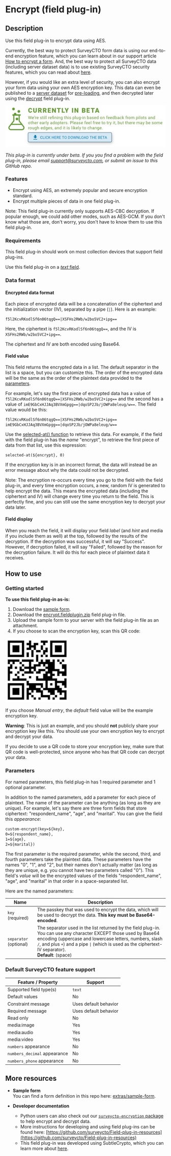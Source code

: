 # Encrypt (field plug-in)

## Description

Use this field plug-in to encrypt data using AES.

Currently, the best way to protect SurveyCTO form data is using our end-to-end encryption feature, which you can learn about in our support article [How to encrypt a form](https://support.surveycto.com/hc/en-us/articles/16472121582483). And, the best way to protect all SurveyCTO data (including server dataset data) is to use existing SurveyCTO security features, which you can read about [here](https://github.com/surveycto/decrypt/blob/main/extras/best_encryption.md).

However, if you would like an extra level of security, you can also encrypt your form data using your own AES encryption key. This data can even be published to a [server dataset](https://support.surveycto.com/hc/en-us/articles/11854064982675) for [pre-loading](https://docs.surveycto.com/02-designing-forms/03-advanced-topics/03.preloading.html), and then decrypted later using the [decrypt](https://github.com/surveycto/decrypt/blob/main/README.md) field plug-in.

[![](extras/readme-images/beta-release-download.jpg)](https://github.com/surveycto/encrypt/raw/main/encrypt.fieldplugin.zip)

*This plug-in is currently under beta. If you you find a problem with the field plug-in, please email support@surveycto.com, or submit an issue to this GitHub repo.*

### Features

* Encrypt using AES, an extremely popular and secure encryption standard.
* Encrypt multiple pieces of data in one field plug-in.

Note: This field plug-in currently only supports AES-CBC decryption. If popular enough, we could add other modes, such as AES-GCM. If you don't know what those are, don't worry, you don't have to know them to use this field plug-in.

### Requirements

This field plug-in should work on most collection devices that support field plug-ins.

Use this field plug-in on a [*text* field](https://docs.surveycto.com/02-designing-forms/01-core-concepts/03a.field-types-text.html).

### Data format

#### Encrypted data format

Each piece of encrypted data will be a concatenation of the ciphertext and the initialization vector (IV), separated by a pipe (`|`). Here is an example:

```
f5l2KcvRKodlSf6n06tqgQ==|XSFHs2RWb/w2bo5VC2+ipg==
```

Here, the ciphertext is `f5l2KcvRKodlSf6n06tqgQ==`, and the IV is `XSFHs2RWb/w2bo5VC2+ipg==`.

The ciphertext and IV are both encoded using Base64.

#### Field value

This field returns the encrypted data in a list. The default separator in the list is a space, but you can customize this. The order of the encrypted data will be the same as the order of the plaintext data provided to the [parameters](#parameters).

For example, let's say the first piece of encrypted data has a value of `f5l2KcvRKodlSf6n06tqgQ==|XSFHs2RWb/w2bo5VC2+ipg==` and the second has a value of `imE9GbCxHJJAq3BVXmGpgg==|dqoSP2Jb/jOWPa8eleug/w==`. The field value would be this:

```
f5l2KcvRKodlSf6n06tqgQ==|XSFHs2RWb/w2bo5VC2+ipg== imE9GbCxHJJAq3BVXmGpgg==|dqoSP2Jb/jOWPa8eleug/w==
```

Use the [selected-at() function](https://docs.surveycto.com/02-designing-forms/01-core-concepts/09.expressions.html#Help_Forms_selected-at) to retrieve this data. For example, if the field with the field plug-in has the *name* "encrypt", to retrieve the first piece of data from that list, use this expression:

```
selected-at(${encrypt}, 0)
```

If the encryption key is in an incorrect format, the data will instead be an error message about why the data could not be decrypted.

Note: The encryption re-occurs every time you go to the field with the field plug-in, and every time encryption occurs, a new, random IV is generated to help encrypt the data. This means the encrypted data (including the ciphertext and IV) will change every time you return to the field. This is perfectly fine, and you can still use the same encryption key to decrypt your data later.

#### Field display

When you reach the field, it will display your field *label* (and *hint* and media if you include them as well) at the top, followed by the results of the decryption. If the decryption was successful, it will say "Success". However, if decryption failed, it will say "Failed", followed by the reason for the decryption failure. It will do this for each piece of plaintext data it receives.

## How to use

### Getting started

**To use this field plug-in as-is:**

1. Download the [sample form](https://github.com/surveycto/encrypt/raw/main/extras/sample-form/Encryption%20field%20plug-in%20sample%20form.xlsx).
1. Download the [encrypt.fieldplugin.zip](https://github.com/surveycto/encrypt/raw/main/encrypt.fieldplugin.zip) field plug-in file.
1. Upload the sample form to your server with the field plug-in file as an attachment.
1. If you choose to scan the encryption key, scan this QR code:

![](extras/readme-images/aes_key.png)

If you choose *Manual entry*, the *default* field value will be the example encryption key.

**Warning**: This is just an example, and you should **not** publicly share your encryption key like this. You should use your own encryption key to encrypt and decrypt your data.

If you decide to use a QR code to store your encryption key, make sure that QR code is well-protected, since anyone who has that QR code can decrypt your data.

### Parameters

For named parameters, this field plug-in has 1 required parameter and 1 optional parameter.

In addition to the named parameters, add a parameter for each piece of plaintext. The name of the parameter can be anything (as long as they are unique). For example, let's say there are three form fields that store ciphertext: "respondent_name", "age", and "marital". You can give the field this *appearance*:

```
custom-encrypt(key=${key},
0=${respondent_name},
1=${age},
2=${marital})
```

The first parameter is the required parameter, while the second, third, and fourth parameters take the plaintext data. These parameters have the names "0", "1", and "2", but their names don't actually matter (as long as they are unique, e.g. you cannot have two parameters called "0"). This field's *value* will be the encrypted values of the fields "respondent_name", "age", and "marital" in that order in a space-separated list.

Here are the named parameters:

|Name|Description|
|---|---|
|`key` (required)| The passkey that was used to encrypt the data, which will be used to decrypt the data. **This key must be Base64-encoded**. |
|`separator` (optional) | The separator used in the list returned by the field plug-in. You can use any character EXCEPT those used by Base64 encoding (uppercase and lowercase letters, numbers, slash `/`, and plus `+`) and a pipe `\|` (which is used as the ciphertext-IV separator).<br>**Default**: (space) |

### Default SurveyCTO feature support

| Feature / Property | Support |
| --- | --- |
| Supported field type(s) | `text`|
| Default values | No |
| Constraint message | Uses default behavior |
| Required message | Uses default behavior |
| Read only | No |
| media:image | Yes |
| media:audio | Yes |
| media:video | Yes |
| `numbers` appearance | No |
| `numbers_decimal` appearance | No |
| `numbers_phone` appearance | No |

## More resources

* **Sample form**  
You can find a form definition in this repo here: [extras/sample-form](extras/sample-form).

* **Developer documentation**  
   * Python users can also check out our [`surveycto-encryption` package](https://github.com/surveycto/surveycto-encryption/blob/main/README.md) to help encrypt and decrypt data.
   * More instructions for developing and using field plug-ins can be found here: [https://github.com/surveycto/Field-plug-in-resources](https://github.com/surveycto/Field-plug-in-resources)
   * This field plug-in was developed using SubtleCrypto, which you can learn more about [here](https://developer.mozilla.org/en-US/docs/Web/API/SubtleCrypto).
